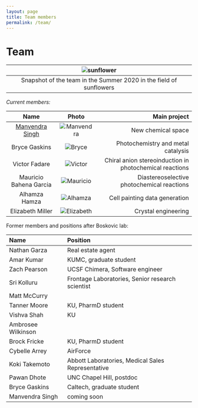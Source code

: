 ```yaml
---
layout: page
title: Team members
permalink: /team/
---
```

# Team

|![sunflower](/_assets/DSC_0564.jpeg)|
|:--:|
|Snapshot of the team in the Summer 2020 in the field of sunflowers|


*Current members:*

|  Name            | Photo | Main project
:-----------------:|:-----:|-----------------:
[Manvendra Singh](https://www.linkedin.com/in/manvendra-singh-93538155/?originalSubdomain=in) | ![Manvendra](/_assets/manvendra.JPG) | New chemical space
Bryce Gaskins | ![Bryce](/_assets/bryce.JPG) | Photochemistry and metal catalysis
Victor Fadare |![Victor](/_assets/victor.JPG) | Chiral anion stereoinduction in photochemical reactions
Mauricio Bahena Garcia |![Mauricio](/_assets/mauricio.JPG) | Diastereoselective photochemical reactions
Alhamza Hamza |![Alhamza](/_assets/alhamza.JPG/) | Cell painting data generation
Elizabeth Miller |![Elizabeth](/_assets/elizabeth.JPG) | Crystal engineering

Former members and positions after Boskovic lab: 

| Name | Position |
| :---   | :--- |
| Nathan Garza | Real estate agent |
| Amar Kumar | KUMC, graduate student |
| Zach Pearson | UCSF Chimera, Software engineer |
| Sri Kolluru | Frontage Laboratories, Senior research scientist |
| Matt McCurry | |
| Tanner Moore | KU, PharmD student |
| Vishva Shah | KU |
| Ambrosee Wilkinson | |
| Brock Fricke | KU, PharmD student |
| Cybelle Arrey | AirForce |
| Koki Takemoto | Abbott Laboratories, Medical Sales Representative |
| Pawan Dhote | UNC Chapel Hill, postdoc |
| Bryce Gaskins | Caltech, graduate student |
| Manvendra Singh | coming soon |